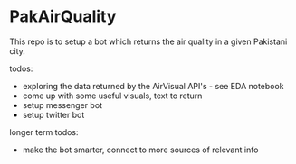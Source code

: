 # PakAirQuality

This repo is to setup a bot which returns the air quality in a given Pakistani city.

todos:

- exploring the data returned by the AirVisual API's - see EDA notebook
- come up with some useful visuals, text to return
- setup messenger bot
- setup twitter bot

longer term todos:

- make the bot smarter, connect to more sources of relevant info